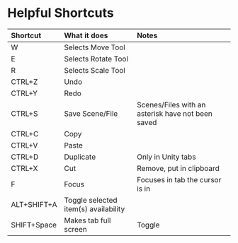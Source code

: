 # Helpful Shortcuts

| Shortcut | What it does | Notes |
| :--- | :--- | :--- |
| W | Selects Move Tool |  |
| E | Selects Rotate Tool |  |
| R | Selects Scale Tool |  |
| CTRL+Z | Undo |  |
| CTRL+Y | Redo |  |
| CTRL+S | Save Scene/File | Scenes/Files with an asterisk have not been saved |
| CTRL+C | Copy |  |
| CTRL+V | Paste |  |
| CTRL+D | Duplicate | Only in Unity tabs |
| CTRL+X | Cut | Remove, put in clipboard |
| F | Focus | Focuses in tab the cursor is in |
| ALT+SHIFT+A | Toggle selected item\(s\) availability |  |
| SHIFT+Space | Makes tab full screen | Toggle |



